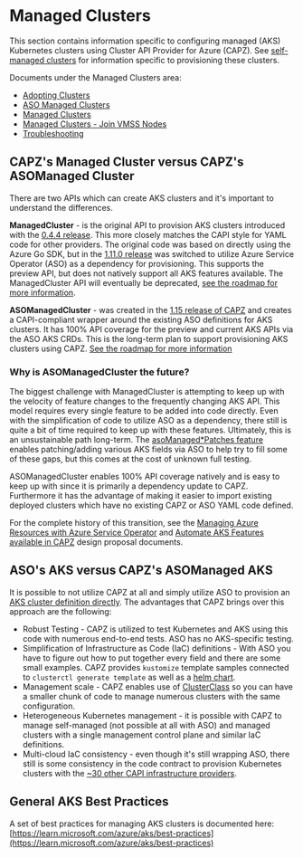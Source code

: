 # Managed Clusters

This section contains information specific to configuring managed (AKS) Kubernetes clusters using Cluster API Provider for Azure (CAPZ).
See [self-managed clusters](../self-managed/self-managed.md) for information specific to provisioning these clusters.

Documents under the Managed Clusters area:
- [Adopting Clusters](managed.md)
- [ASO Managed Clusters](asomanagedcluster.md)
- [Managed Clusters](managedcluster.md)
- [Managed Clusters - Join VMSS Nodes](adopting-clusters.md)
- [Troubleshooting](troubleshooting.md)

## CAPZ's Managed Cluster versus CAPZ's ASOManaged Cluster

There are two APIs which can create AKS clusters and it's important to understand the differences.

**ManagedCluster** - is the original API to provision AKS clusters introduced with the [0.4.4 release](https://github.com/kubernetes-sigs/cluster-api-provider-azure/releases/tag/v0.4.4).  This more closely matches the CAPI style for YAML code for other providers. The original code was based on directly using the Azure Go SDK, but in the [1.11.0 release](https://github.com/kubernetes-sigs/cluster-api-provider-azure/releases/tag/v1.11.0) was switched to utilize Azure Service Operator (ASO) as a dependency for provisioning.  This supports the preview API, but does not natively support all AKS features available.  The ManagedCluster API will eventually be deprecated, [see the roadmap for more information](../roadmap.md).

**ASOManagedCluster** - was created in the [1.15 release of CAPZ](https://github.com/kubernetes-sigs/cluster-api-provider-azure/releases/tag/v1.15.0) and creates a CAPI-compliant wrapper around the existing ASO definitions for AKS clusters.  It has 100% API coverage for the preview and current AKS APIs via the ASO AKS CRDs.  This is the long-term plan to support provisioning AKS clusters using CAPZ.  [See the roadmap for more information](../roadmap.md)

### Why is ASOManagedCluster the future?

The biggest challenge with ManagedCluster is attempting to keep up with the velocity of feature changes to the frequently changing AKS API.  This model requires every single feature to be added into code directly.  Even with the simplification of code to utilize ASO as a dependency, there still is quite a bit of time required to keep up with these features.  Ultimately, this is an unsustainable path long-term.  The [asoManaged*Patches feature](managedcluster.md#warning-warning-this-is-meant-to-be-used-sparingly-to-enable-features-for-development-and-testing-that-are-not-otherwise-represented-in-the-capz-api-misconfiguration-that-conflicts-with-capzs-normal-mode-of-operation-is-possible) enables patching/adding various AKS fields via ASO to help try to fill some of these gaps, but this comes at the cost of unknown full testing.

ASOManagedCluster enables 100% API coverage natively and is easy to keep up with since it is primarily a dependency update to CAPZ.  Furthermore it has the advantage of making it easier to import existing deployed clusters which have no existing CAPZ or ASO YAML code defined.

For the complete history of this transition, see the [Managing Azure Resources with Azure Service Operator](https://github.com/kubernetes-sigs/cluster-api-provider-azure/blob/main/docs/proposals/20230123-azure-service-operator.md) and [Automate AKS Features available in CAPZ](https://github.com/kubernetes-sigs/cluster-api-provider-azure/blob/main/docs/proposals/20231122-automate-aks-features.md) design proposal documents.

## ASO's AKS versus CAPZ's ASOManaged AKS

It is possible to not utilize CAPZ at all and simply utilize ASO to provision an [AKS cluster definition directly](https://azure.github.io/azure-service-operator/reference/containerservice/v1api20231001/#containerservice.azure.com/v1api20231001.ManagedCluster).  The advantages that CAPZ brings over this approach are the following:
  - Robust Testing - CAPZ is utilized to test Kubernetes and AKS using this code with numerous end-to-end tests.  ASO has no AKS-specific testing.
  - Simplification of Infrastructure as Code (IaC) definitions - With ASO you have to figure out how to put together every field and there are some small examples.  CAPZ provides `kustomize` template samples connected to `clusterctl generate template` as well as a [helm chart](https://github.com/mboersma/cluster-api-charts/).
  - Management scale - CAPZ enables use of [ClusterClass](../topics/clusterclass.md) so you can have a smaller chunk of code to manage numerous clusters with the same configuration.
  - Heterogeneous Kubernetes management - it is possible with CAPZ to manage self-managed (not possible at all with ASO) and managed clusters with a single management control plane and similar IaC definitions. 
  - Multi-cloud IaC consistency - even though it's still wrapping ASO, there still is some consistency in the code contract to provision Kubernetes clusters with the [~30 other CAPI infrastructure providers](https://cluster-api.sigs.k8s.io/reference/providers).

## General AKS Best Practices

A set of best practices for managing AKS clusters is documented here: [https://learn.microsoft.com/azure/aks/best-practices](https://learn.microsoft.com/azure/aks/best-practices)
